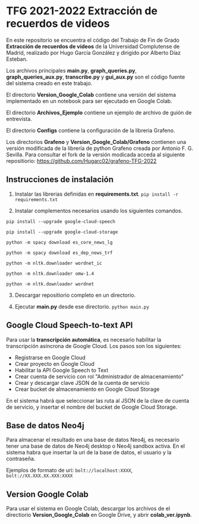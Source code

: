 # TFG 2021-2022 Extracción de recuerdos de videos

En este repositorio se encuentra el código del Trabajo de Fin de Grado **Extracción de recuerdos de videos** de la Universidad Complutense de Madrid, realizado por Hugo García González y dirigido por Alberto Díaz Esteban.

Los archivos principales **main.py**, **graph_queries.py**, **graph_queries_aux.py**, **transcribe.py** y **gui_aux.py** son el código fuente del sistema creado en este trabajo.

El directorio **Version_Google_Colab** contiene una versión del sistema implementado en un notebook para ser ejecutado en Google Colab.

El directorio **Archivos_Ejemplo** contiene un ejemplo de archivo de guión de entrevista.

El directorio **Configs** contiene la configuración de la libreria Grafeno.

Los directorios **Grafeno** y **Version_Google_Colab/Grafeno** contienen una versión modificada de la librería de python Grafeno creada por Antonio F. G. Sevilla. Para consultar el fork de la versión modicada acceda al siguiente repositiorio: 
https://github.com/Hugarc02/grafeno-TFG-2022

## Instrucciones de instalación

1. Instalar las librerias definidas en **requirements.txt**. ```pip install -r requirements.txt```

2. Instalar complementos necesarios usando los siguientes comandos.

```pip install --upgrade google-cloud-speech```

```pip install --upgrade google-cloud-storage```

```python -m spacy download es_core_news_lg```

```python -m spacy download es_dep_news_trf```

```python -m nltk.downloader wordnet_ic```

```python -m nltk.downloader omw-1.4```

```python -m nltk.downloader wordnet```


3. Descargar repositiorio completo en un directorio.

4. Ejecutar **main.py** desde ese directorio. ```python main.py```

## Google Cloud Speech-to-text API

Para usar la **transcripción automática**, es necesario habilitar la transcripción asíncrona de Google Cloud. Los pasos son los siguientes:

* Registrarse en Google Cloud
* Crear proyecto en Google Cloud
* Habilitar la API Google Speech to Text
* Crear cuenta de servicio con rol "Administrador de almacenamiento"
* Crear y descargar clave JSON de la cuenta de servicio
* Crear bucket de almacenamiento en Google Cloud Storage

En el sistema habrá que seleccionar las ruta al JSON de la clave de cuenta de servicio, y insertar el nombre del bucket de Google Cloud Storage.

## Base de datos Neo4j

Para almacenar el resultado en una base de datos Neo4j, es necesario tener una base de datos de Neo4j desktop o Neo4j sandbox activa. En el sistema habra que insertar la uri de la base de datos, el usuario y la contraseña.

Ejemplos de formato de uri: ```bolt://localhost:XXXX```, ```bolt://XX.XXX.XX.XXX:XXXX``` 

## Version Google Colab

Para usar el sistema en Google Colab, descargar los archivos de el directiorio **Version_Google_Colab** en Google Drive, y abrir **colab_ver.ipynb**.


